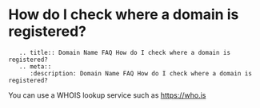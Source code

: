 # How do I check where a domain is registered?

```eval_rst
   .. title:: Domain Name FAQ How do I check where a domain is registered?
   .. meta::
      :description: Domain Name FAQ How do I check where a domain is registered?
```

You can use a WHOIS lookup service such as <https://who.is>
